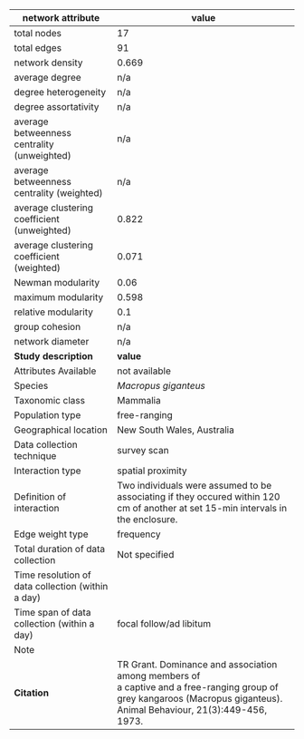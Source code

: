 network attribute|value
---|---
total nodes|17
total edges|91
network density|0.669
average degree|n/a
degree heterogeneity|n/a
degree assortativity|n/a
average betweenness centrality (unweighted)|n/a
average betweenness centrality (weighted)|n/a
average clustering coefficient (unweighted)|0.822
average clustering coefficient (weighted)|0.071
Newman modularity|0.06
maximum modularity|0.598
relative modularity|0.1
group cohesion|n/a
network diameter|n/a
**Study description**|**value**
Attributes Available|not available
Species|*Macropus giganteus*
Taxonomic class|Mammalia
Population type|free-ranging
Geographical location|New South Wales, Australia
Data collection technique|survey scan
Interaction type|spatial proximity
Definition of interaction|Two individuals were assumed to be associating if they occured within 120 cm of another at set 15-min intervals in the enclosure.
Edge weight type|frequency
Total duration of data collection|Not specified
Time resolution of data collection (within a day)|
Time span of data collection (within a day)|focal follow/ad libitum
Note|
**Citation** | TR Grant. Dominance and association among members of <br> a captive and a free-ranging group of <br> grey kangaroos (Macropus giganteus). Animal Behaviour, 21(3):449-456, <br> 1973.